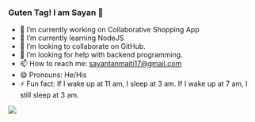 ### Guten Tag! I am Sayan 👋


- 🔭 I’m currently working on Collaborative Shopping App
- 🌱 I’m currently learning NodeJS
- 👯 I’m looking to collaborate on GitHub.
- 🤔 I’m looking for help with backend programming.
- 📫 How to reach me: sayantanmaiti17@gmail.com
- 😄 Pronouns: He/His
- ⚡ Fun fact: If I wake up at 11 am, I sleep at 3 am. If I wake up at 7 am, I still sleep at 3 am.


<img src="https://github-readme-stats.vercel.app/api?username=SayantanMaiti&&show_icons=true&title_color=00FFFF&icon_color=EE82EE&text_color=daf7dc&bg_color=151515">
